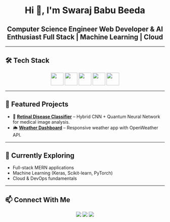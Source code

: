 <h1 align="center">Hi 👋, I'm Swaraj Babu Beeda</h1>

<h2 align="center">
  Computer Science Engineer 
  Web Developer & AI Enthusiast 
  Full Stack | Machine Learning | Cloud
</h2>



---

## 🛠️ Tech Stack

<p align="center">
  <img src="https://cdn.jsdelivr.net/gh/devicons/devicon/icons/javascript/javascript-original.svg" height="40"/>
  <img src="https://cdn.jsdelivr.net/gh/devicons/devicon/icons/react/react-original.svg" height="40"/>
  <img src="https://cdn.jsdelivr.net/gh/devicons/devicon/icons/nodejs/nodejs-original.svg" height="40"/>
  <img src="https://cdn.jsdelivr.net/gh/devicons/devicon/icons/python/python-original.svg" height="40"/>
  <img src="https://cdn.jsdelivr.net/gh/devicons/devicon/icons/mongodb/mongodb-original.svg" height="40"/>
</p>

---

## 📂 Featured Projects

- 🔬 **[Retinal Disease Classifier](https://github.com/swaraj-babu-beeda/Final-Project)** – Hybrid CNN + Quantum Neural Network for medical image analysis.  
- 🌦️ **[Weather Dashboard](https://github.com/swaraj-babu-beeda/PRODIGY_WD_05)** – Responsive weather app with OpenWeather API.  

---

## 🌱 Currently Exploring
- Full-stack MERN applications  
- Machine Learning (Keras, Scikit-learn, PyTorch)  
- Cloud & DevOps fundamentals  

---

## 📫 Connect With Me

<p align="center">
  <a href="https://www.linkedin.com/in/swaraj-babu-beeda-143418253/"><img src="https://img.shields.io/badge/LinkedIn-0077B5?style=for-the-badge&logo=linkedin&logoColor=white" /></a>
  <a href="mailto:swarajbabubeeda98@gmail.com"><img src="https://img.shields.io/badge/Email-D14836?style=for-the-badge&logo=gmail&logoColor=white" /></a>
  <a href="https://leetcode.com/u/swaraj_babu_beeda/"><img src="https://img.shields.io/badge/LeetCode-FFA116?style=for-the-badge&logo=leetcode&logoColor=black" /></a>
</p>
